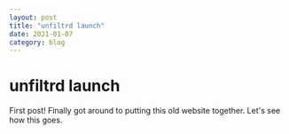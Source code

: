 ```yaml
---
layout: post
title: "unfiltrd launch"
date: 2021-01-07
category: blog
---
```

# unfiltrd launch
First post! Finally got around to putting this old website together. Let's see how this goes.